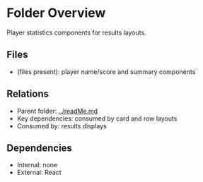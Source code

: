 # Folder Overview

Player statistics components for results layouts.

## Files

- (files present): player name/score and summary components

## Relations

- Parent folder: [../readMe.md](../readMe.md)
- Key dependencies: consumed by card and row layouts
- Consumed by: results displays

## Dependencies

- Internal: none
- External: React
